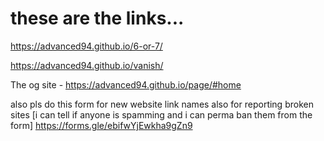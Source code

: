 # these are the links...
https://advanced94.github.io/6-or-7/


https://advanced94.github.io/vanish/


The og site - https://advanced94.github.io/page/#home

also pls do this form for new website link names also for reporting broken sites [i can tell if anyone is spamming and i can perma ban them from the form] 
https://forms.gle/ebifwYjEwkha9gZn9

